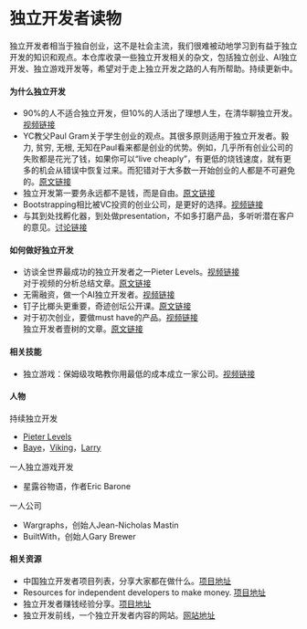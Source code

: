 # 独立开发者读物

独立开发者相当于独自创业，这不是社会主流，我们很难被动地学习到有益于独立开发的知识和观点。本仓库收录一些独立开发相关的杂文，包括独立创业、AI独立开发、独立游戏开发等，希望对于走上独立开发之路的人有所帮助。持续更新中。


#### 为什么独立开发

* 90%的人不适合独立开发，但10%的人活出了理想人生，在清华聊独立开发。 [视频链接](https://www.bilibili.com/video/BV1TS421R7w9)
* YC教父Paul Gram关于学生创业的观点。其很多原则适用于独立开发者。毅力, 贫穷, 无根, 无知在Paul看来都是创业的优势。例如，几乎所有创业公司的失败都是花光了钱，如果你可以“live cheaply”，有更低的烧钱速度，就有更多的机会从错误中恢复过来。而犯错对于大多数一开始创业的人都是不可避免的。[原文链接](https://www.paulgraham.com/mit.html)
* 独立开发第一要务永远都不是钱，而是自由。[原文链接](https://x.com/vikingmute/status/1687288711690797056)
* Bootstrapping相比被VC投资的创业公司，是更好的选择。[视频链接](https://www.youtube.com/watch?v=0CDXJ6bMkMY)
* 与其到处找孵化器，到处做presentation，不如多打磨产品，多听听潜在客户的意见。[讨论链接](https://www.1point3acres.com/bbs/thread-1086283-1-1.html)

#### 如何做好独立开发

* 访谈全世界最成功的独立开发者之一Pieter Levels。[视频链接](https://www.youtube.com/watch?v=oFtjKbXKqbg)<br/>
  对于视频的分析总结文章。[原文链接](https://mp.weixin.qq.com/s/PSwC9ad3I73Fj59LpCW6YQ)
* 无需融资，做一个AI独立开发者。[视频链接](https://www.bilibili.com/video/BV1gp421f7Qp)
* 钉子比榔头更重要，奇迹创坛公开课。[原文链接](https://mp.weixin.qq.com/s/XWZuFRWNcrV81sBcczuVMg)
* 对于初次创业，要做must have的产品。[视频链接](https://www.bilibili.com/video/BV17Z421E7tT)<br/>
  独立开发者壹树的文章。[原文链接](https://mp.weixin.qq.com/s/IR_ESpnenrKRaK5dpdN5qA)

#### 相关技能

* 独立游戏：保姆级攻略教你用最低的成本成立一家公司。[视频链接](https://www.bilibili.com/video/BV1ev4y1u7vd)

#### 人物

持续独立开发
* [Pieter Levels](https://x.com/levelsio)
* [Baye](https://x.com/waylybaye)，[Viking](https://x.com/vikingmute)，[Larry](https://x.com/Larry_LiDev)

一人独立游戏开发
* 星露谷物语，作者Eric Barone

一人公司
* Wargraphs，创始人Jean-Nicholas Mastin
* BuiltWith，创始人Gary Brewer

#### 相关资源

* 中国独立开发者项目列表，分享大家都在做什么。[项目地址](https://github.com/1c7/chinese-independent-developer)
* Resources for independent developers to make money. [项目地址](https://github.com/mezod/awesome-indie)
* 独立开发者赚钱经验分享。[项目地址](https://github.com/loonggg/DevMoneySharing)
* 独立开发前线，一个独立开发者内容的网站。[网站地址](https://www.91wink.com/)
